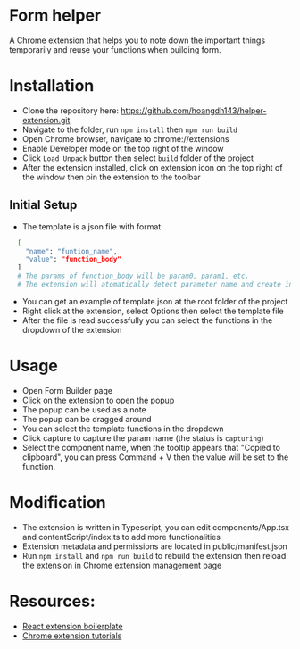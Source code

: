 
# Form helper

A Chrome extension that helps you to note down the important things temporarily and reuse your functions when building form.


# Installation 
- Clone the repository here:
https://github.com/hoangdh143/helper-extension.git
- Navigate to the folder, run ```npm install``` then ```npm run build```
- Open Chrome browser, navigate to chrome://extensions
- Enable Developer mode on the top right of the window
- Click ```Load Unpack``` button then select ```build``` folder of the project
- After the extension installed, click on extension icon on the top right of the window then pin the extension to the toolbar
## Initial Setup
- The template is a json file with format:
```bash
  [
    "name": "funtion_name",
    "value": "function_body"
  ]
  # The params of function_body will be param0, param1, etc.
  # The extension will atomatically detect parameter name and create input for them
```
- You can get an example of template.json at the root folder of the project
- Right click at the extension, select Options then select the template file
- After the file is read successfully you can select the functions in the dropdown of the extension


# Usage
- Open Form Builder page
- Click on the extension to open the popup
- The popup can be used as a note
- The popup can be dragged around
- You can select the template functions in the dropdown
- Click capture to capture the param name (the status is ``capturing``)
- Select the component name, when the tooltip appears that "Copied to clipboard", you can press Command + V then the value will be set to the function.


# Modification
- The extension is written in Typescript, you can edit components/App.tsx and contentScript/index.ts to add more functionalities
- Extension metadata and permissions are located in public/manifest.json
- Run ```npm install``` and ```npm run build``` to rebuild the extension then reload the extension in Chrome extension management page


# Resources:
 - [React extension boilerplate](https://github.com/VasilyShelkov/create-react-extension)
 - [Chrome extension tutorials](https://developer.chrome.com/docs/extensions/mv3/getstarted/)
    